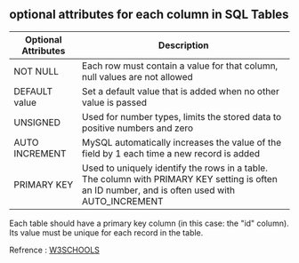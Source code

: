 ## optional attributes for each column in SQL Tables

| Optional Attributes|  Description | 
|--------------- | -------------------|
| NOT NULL | Each row must contain a value for that column, null values are not allowed |
| DEFAULT value | Set a default value that is added when no other value is passed |
| UNSIGNED | Used for number types, limits the stored data to positive numbers and zero |
| AUTO INCREMENT | MySQL automatically increases the value of the field by 1 each time a new record is added |
| PRIMARY KEY | Used to uniquely identify the rows in a table. The column with PRIMARY KEY setting is often an ID number, and is often used with AUTO_INCREMENT |

Each table should have a primary key column (in this case: the "id" column). Its value must be unique for each record in the table.

Refrence : [W3SCHOOLS](https://www.w3schools.com/php/php_mysql_create_table.asp)

